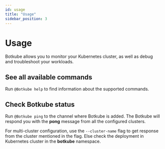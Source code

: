 ```yaml
---
id: usage
title: "Usage"
sidebar_position: 3
---
```


# Usage

Botkube allows you to monitor your Kubernetes cluster, as well as debug and troubleshoot your workloads.

## See all available commands

Run `@Botkube help` to find information about the supported commands.

## Check Botkube status

Run `@Botkube ping` to the channel where Botkube is added. The Botkube will respond you with the **pong** message from all the configured clusters.

For multi-cluster configuration, use the `--cluster-name` flag to get response from the cluster mentioned in the flag. Else check the deployment in Kubernetes cluster in the **botkube** namespace.

